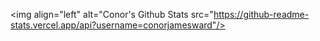 <img align="left" alt="Conor's Github Stats src="https://github-readme-stats.vercel.app/api?username=conorjamesward"/>
